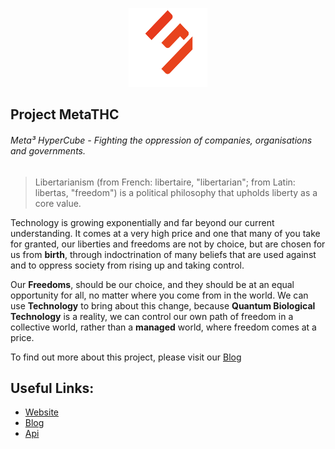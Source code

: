 <p align="center" width="100%">
    <img width="25%" src="/profile/imgs/logo.png"> 
</p>

## Project MetaTHC
###### Meta³ HyperCube - Fighting the oppression of companies, organisations and governments.

> Libertarianism (from French: libertaire, "libertarian"; from Latin: libertas, "freedom") is a political philosophy that upholds liberty as a core value.

<p>Technology is growing exponentially and far beyond our current understanding. It comes at a very high price and one that many of you take for granted, our
liberties and freedoms are not by choice, but are chosen for us from <strong>birth</strong>, through indoctrination of many beliefs that are used against and
to oppress society from rising up and taking control.</p>
<p>Our <strong>Freedoms</strong>, should be our choice, and they should be at an equal opportunity for all, no matter where you come from in the world. We can
use <strong>Technology</strong> to bring about this change, because <strong>Quantum Biological Technology</strong> is a reality, we can control our own path 
of freedom in a collective world, rather than a <strong>managed</strong> world, where freedom comes at a price.</p>
<p>To find out more about this project, please visit our <a href="https://blog.metacubic.org">Blog</a></p>

## Useful Links:  
<ul>
<li><a href="https://metacubic.org">Website</a></li>
<li><a href="https://blog.metacubic.org">Blog</a></li>
<li><a href="https://api.metacubic.org">Api</a></li>
</ul>
<!--

**Here are some ideas to get you started:**

🙋‍♀️ A short introduction - what is your organization all about?
🌈 Contribution guidelines - how can the community get involved?
👩‍💻 Useful resources - where can the community find your docs? Is there anything else the community should know?
🍿 Fun facts - what does your team eat for breakfast?
🧙 Remember, you can do mighty things with the power of [Markdown](https://docs.github.com/github/writing-on-github/getting-started-with-writing-and-formatting-on-github/basic-writing-and-formatting-syntax)
-->
